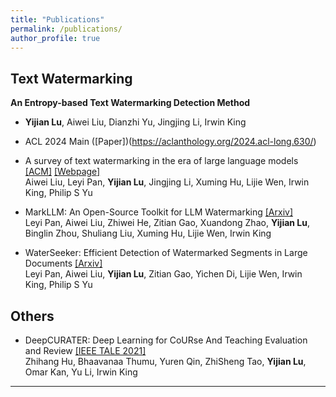 ```yaml
---
title: "Publications"
permalink: /publications/
author_profile: true
---
```


## Text Watermarking

**An Entropy-based Text Watermarking Detection Method**
- **Yijian Lu**, Aiwei Liu, Dianzhi Yu, Jingjing Li, Irwin King
- ACL 2024 Main ([Paper])(https://aclanthology.org/2024.acl-long.630/)

- A survey of text watermarking in the era of large language models [[ACM]](https://arxiv.org/abs/2312.07913) [[Webpage]](https://survey-text-watermark.github.io/index.html)
<br>Aiwei Liu, Leyi Pan, **Yijian Lu**, Jingjing Li, Xuming Hu, Lijie Wen, Irwin King, Philip S Yu

- MarkLLM: An Open-Source Toolkit for LLM Watermarking [[Arxiv]](https://arxiv.org/abs/2405.10051)
<br>Leyi Pan, Aiwei Liu, Zhiwei He, Zitian Gao, Xuandong Zhao, **Yijian Lu**, Binglin Zhou, Shuliang Liu, Xuming Hu, Lijie Wen, Irwin King

- WaterSeeker: Efficient Detection of Watermarked Segments in Large Documents [[Arxiv]](https://arxiv.org/abs/2409.05112)
<br>Leyi Pan, Aiwei Liu, **Yijian Lu**, Zitian Gao, Yichen Di, Lijie Wen, Irwin King, Philip S Yu


## Others
- DeepCURATER: Deep Learning for CoURse And Teaching Evaluation and Review [[IEEE TALE 2021]](https://ieeexplore.ieee.org/abstract/document/9678633)
<br>Zhihang Hu, Bhaavanaa Thumu, Yuren Qin, ZhiSheng Tao, **Yijian Lu**, Omar Kan, Yu Li, Irwin King

---




